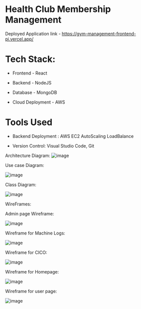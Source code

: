 # Health Club Membership Management

Deployed Application link - https://gym-management-frontend-pi.vercel.app/

# Tech Stack:
- Frontend - React

- Backend - NodeJS

- Database - MongoDB

- Cloud Deployment - AWS

# Tools Used

- Backend Deployment : AWS EC2 AutoScaling LoadBalance

- Version Control: Visual Studio Code, Git

Architecture Diagram:
![image](https://github.com/gopinathsjsu/team-project-gciv/assets/47917247/91ad72ce-b1af-4a39-9bef-076c6887440b)

Use case Diagram:

![image](https://github.com/gopinathsjsu/team-project-gciv/assets/47917247/bb0df2b1-4204-4ecd-a9e7-81825db7c258)

 
Class Diagram:

![image](https://github.com/gopinathsjsu/team-project-gciv/assets/47917247/65a8cc6f-965d-48a2-8641-313a299052b7)


WireFrames:

Admin page Wireframe:

![image](https://github.com/gopinathsjsu/team-project-gciv/assets/47917247/31ed2cc0-027f-4ce5-92d3-c8e90ff70a5c)


Wireframe for Machine Logs:

![image](https://github.com/gopinathsjsu/team-project-gciv/assets/47917247/aa009461-205c-4f9e-a744-c0d7be855ec1)


Wireframe for CICO:

![image](https://github.com/gopinathsjsu/team-project-gciv/assets/47917247/0c3b3f66-d831-434f-b3ed-6624a5025bbd)


Wireframe for Homepage:

![image](https://github.com/gopinathsjsu/team-project-gciv/assets/47917247/6f8d6f48-6eb4-4099-9c6b-a6b5dbdfc1fa)


Wireframe for user page:

![image](https://github.com/gopinathsjsu/team-project-gciv/assets/47917247/75e8dae3-9467-4595-8bcc-7460b81c5335)



